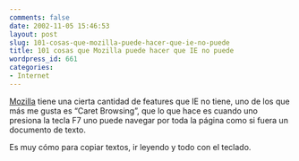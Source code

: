 ```yaml
---
comments: false
date: 2002-11-05 15:46:53
layout: post
slug: 101-cosas-que-mozilla-puede-hacer-que-ie-no-puede
title: 101 cosas que Mozilla puede hacer que IE no puede
wordpress_id: 661
categories:
- Internet
---
```


[Mozilla](http://www.xulplanet.com/ndeakin/arts/reasons.html) tiene una cierta cantidad de features que IE no tiene, uno de los que más me gusta es “Caret Browsing”, que lo que hace es cuando uno presiona la tecla F7 uno puede navegar por toda la página como si fuera un documento de texto.





Es muy cómo para copiar textos, ir leyendo y todo con el teclado.




 

